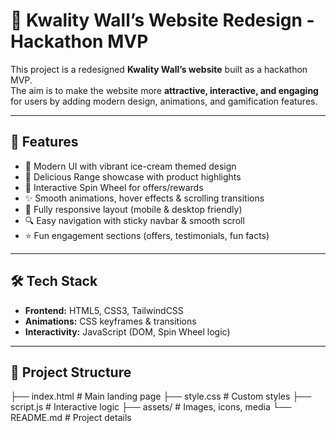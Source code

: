 # 🍦 Kwality Wall’s Website Redesign - Hackathon MVP

This project is a redesigned **Kwality Wall’s website** built as a hackathon MVP.  
The aim is to make the website more **attractive, interactive, and engaging** for users by adding modern design, animations, and gamification features.  

---

## 🚀 Features
- 🎨 Modern UI with vibrant ice-cream themed design  
- 🍧 Delicious Range showcase with product highlights  
- 🎡 Interactive Spin Wheel for offers/rewards  
- ✨ Smooth animations, hover effects & scrolling transitions  
- 📱 Fully responsive layout (mobile & desktop friendly)  
- 🔍 Easy navigation with sticky navbar & smooth scroll  
- ⭐ Fun engagement sections (offers, testimonials, fun facts)  

---

## 🛠️ Tech Stack
- **Frontend:** HTML5, CSS3, TailwindCSS  
- **Animations:** CSS keyframes & transitions  
- **Interactivity:** JavaScript (DOM, Spin Wheel logic)  

---

## 📂 Project Structure
├── index.html # Main landing page
├── style.css # Custom styles
├── script.js # Interactive logic
├── assets/ # Images, icons, media
└── README.md # Project details